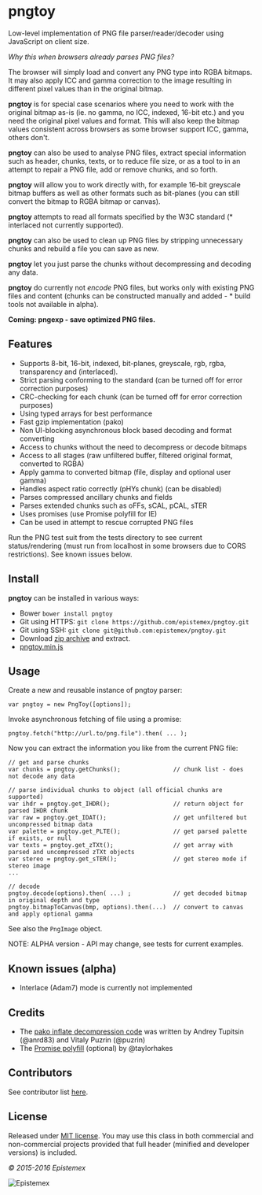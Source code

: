 ﻿pngtoy
======

Low-level implementation of PNG file parser/reader/decoder using JavaScript
on client size.

*Why this when browsers already parses PNG files?*

The browser will simply load and convert any PNG type into RGBA bitmaps.
It may also apply ICC and gamma correction to the image resulting in
different pixel values than in the original bitmap.

**pngtoy** is for special case scenarios where you need to work with the
original bitmap as-is (ie. no gamma, no ICC, indexed, 16-bit etc.) and
you need the original pixel values and format. This will also keep the bitmap values
consistent across browsers as some browser support ICC, gamma, others don't.

**pngtoy** can also be used to analyse PNG files, extract special information
such as header, chunks, texts, or to reduce file size, or as a tool to in
an attempt to repair a PNG file, add or remove chunks, and so forth.

**pngtoy** will allow you to work directly with, for example 16-bit greyscale
bitmap buffers as well as other formats such as bit-planes (you can still
convert the bitmap to RGBA bitmap or canvas).

**pngtoy** attempts to read all formats specified by the W3C standard (* interlaced
not currently supported).

**pngtoy** can also be used to clean up PNG files by stripping unnecessary
chunks and rebuild a file you can save as new.

**pngtoy** let you just parse the chunks without decompressing and decoding
any data.

**pngtoy** do currently not *encode* PNG files, but works only with existing
PNG files and content (chunks can be constructed manually and added - * build
tools not available in alpha).

**Coming: pngexp - save optimized PNG files.**


Features
--------

- Supports 8-bit, 16-bit, indexed, bit-planes, greyscale, rgb, rgba, transparency and (interlaced).
- Strict parsing conforming to the standard (can be turned off for error correction purposes)
- CRC-checking for each chunk (can be turned off for error correction purposes)
- Using typed arrays for best performance
- Fast gzip implementation (pako)
- Non UI-blocking asynchronous block based decoding and format converting
- Access to chunks without the need to decompress or decode bitmaps
- Access to all stages (raw unfiltered buffer, filtered original format, converted to RGBA)
- Apply gamma to converted bitmap (file, display and optional user gamma)
- Handles aspect ratio correctly (pHYs chunk) (can be disabled)
- Parses compressed ancillary chunks and fields
- Parses extended chunks such as oFFs, sCAL, pCAL, sTER
- Uses promises (use Promise polyfill for IE)
- Can be used in attempt to rescue corrupted PNG files

Run the PNG test suit from the tests directory to see current status/rendering (must run
from localhost in some browsers due to CORS restrictions). See known issues below.


Install
-------

**pngtoy** can be installed in various ways:

- Bower `bower install pngtoy`
- Git using HTTPS: `git clone https://github.com/epistemex/pngtoy.git`
- Git using SSH: `git clone git@github.com:epistemex/pngtoy.git`
- Download [zip archive](https://github.com/epistemex/pngtoy/archive/master.zip) and extract.
- [pngtoy.min.js](https://raw.githubusercontent.com/epistemex/pngtoy/master/pngtoy.min.js)


Usage
-----

Create a new and reusable instance of pngtoy parser:

    var pngtoy = new PngToy([options]);

Invoke asynchronous fetching of file using a promise:

    pngtoy.fetch("http://url.to/png.file").then( ... );

Now you can extract the information you like from the current PNG file:

    // get and parse chunks
    var chunks = pngtoy.getChunks();        	   // chunk list - does not decode any data

    // parse individual chunks to object (all official chunks are supported)
    var ihdr = pngtoy.get_IHDR();            	   // return object for parsed IHDR chunk
    var raw = pngtoy.get_IDAT();             	   // get unfiltered but uncompressed bitmap data
    var palette = pngtoy.get_PLTE();               // get parsed palette if exists, or null
    var texts = pngtoy.get_zTXt();                 // get array with parsed and uncompressed zTXt objects
    var stereo = pngtoy.get_sTER();                // get stereo mode if stereo image
    ...

    // decode
    pngtoy.decode(options).then( ...) ;            // get decoded bitmap in original depth and type
    pngtoy.bitmapToCanvas(bmp, options).then(...)  // convert to canvas and apply optional gamma

See also the `PngImage` object.

NOTE: ALPHA version - API may change, see tests for current examples.


Known issues (alpha)
--------------------

- Interlace (Adam7) mode is currently not implemented


Credits
-------

- The [pako inflate decompression code](https://github.com/nodeca/pako) was written by Andrey Tupitsin (@anrd83) and Vitaly Puzrin (@puzrin)
- The [Promise polyfill](https://github.com/taylorhakes/promise-polyfill) (optional) by @taylorhakes


Contributors
------------

See contributor list [here](https://github.com/epistemex/pngtoy/graphs/contributors).


License
-------

Released under [MIT license](http://choosealicense.com/licenses/mit/). You may use this class in both commercial and non-commercial projects provided that full header (minified and developer versions) is included.


*&copy; 2015-2016 Epistemex*

![Epistemex](http://i.imgur.com/wZSsyt8.png)
